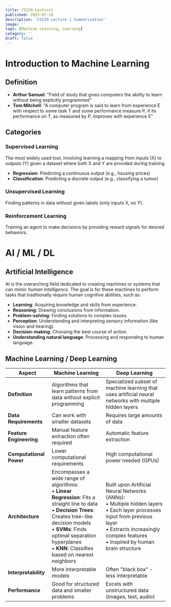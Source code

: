 ```yaml
---
title: CS229-Lecture1
published: 2025-07-19
description: 'CS229 Lecture 1 Summarization'
image: ''
tags: [Machine Learning, Learning]
category: ''
draft: false 
---
```


# Introduction to Machine Learning

## Definition

- **Arthur Samuel**: "Field of study that gives computers the ability to learn without being explicitly programmed"
- **Tom Mitchell**: "A computer program is said to learn from experience E with respect to some task T and some performance measure P, if its performance on T, as measured by P, improves with experience E"

## Categories

### Supervised Learning
The most widely used tool, involving learning a mapping from inputs (X) to outputs (Y) given a dataset where both X and Y are provided during training.

- **Regression**: Predicting a continuous output (e.g., housing prices)
- **Classification**: Predicting a discrete output (e.g., classifying a tumor)

### Unsupervised Learning
Finding patterns in data without given labels (only inputs X, no Y).

### Reinforcement Learning
Training an agent to make decisions by providing reward signals for desired behaviors.

# AI / ML / DL

## Artificial Intelligence

AI is the overarching field dedicated to creating machines or systems that can *mimic human intelligence*. The goal is for these machines to perform tasks that traditionally require human cognitive abilities, such as:
- **Learning**: Acquiring knowledge and skills from experience.
- **Reasoning**: Drawing conclusions from information.
- **Problem-solving**: Finding solutions to complex issues.
- **Perception**: Understanding and interpreting sensory information (like vision and hearing).
- **Decision-making**: Choosing the best course of action.
- **Understanding natural language**: Processing and responding to human language.

## Machine Learning / Deep Learning

| Aspect | Machine Learning | Deep Learning |
|--------|------------------|---------------|
| **Definition** | Algorithms that learn patterns from data without explicit programming | Specialized subset of machine learning that uses artificial neural networks with multiple hidden layers |
| **Data Requirements** | Can work with smaller datasets | Requires large amounts of data |
| **Feature Engineering** | Manual feature extraction often required | Automatic feature extraction |
| **Computational Power** | Lower computational requirements | High computational power needed (GPUs) |
| **Architecture** | Encompasses a wide range of algorithms:<br>• **Linear Regression**: Fits a straight line to data<br>• **Decision Trees**: Creates tree-like decision models<br>• **SVMs**: Finds optimal separation hyperplanes<br>• **KNN**: Classifies based on nearest neighbors | Built upon Artificial Neural Networks (ANNs):<br>• Multiple hidden layers<br>• Each layer processes input from previous layer<br>• Extracts increasingly complex features<br>• Inspired by human brain structure |
| **Interpretability** | More interpretable models | Often "black box" - less interpretable |
| **Performance** | Good for structured data and smaller problems | Excels with unstructured data (images, text, audio) |
